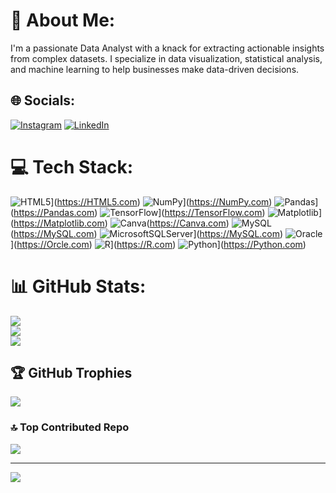 # 💫 About Me:
I'm a passionate Data Analyst with a knack for extracting actionable insights from complex datasets. I specialize in data visualization, statistical analysis, and machine learning to help businesses make data-driven decisions.


## 🌐 Socials:
[![Instagram](https://img.shields.io/badge/Instagram-%23E4405F.svg?logo=Instagram&logoColor=white)](https://instagram.com/_rahulkoppula_) [![LinkedIn](https://img.shields.io/badge/LinkedIn-%230077B5.svg?logo=linkedin&logoColor=white)](https://linkedin.com/in/rahul-babu-koppula) 

# 💻 Tech Stack:
![HTML5](https://img.shields.io/badge/html5-%23E34F26.svg?style=for-the-badge&logo=html5&logoColor=white)](https://HTML5.com) ![NumPy](https://img.shields.io/badge/numpy-%23013243.svg?style=for-the-badge&logo=numpy&logoColor=white)](https://NumPy.com) ![Pandas](https://img.shields.io/badge/pandas-%23150458.svg?style=for-the-badge&logo=pandas&logoColor=white)](https://Pandas.com) ![TensorFlow](https://img.shields.io/badge/TensorFlow-%23FF6F00.svg?style=for-the-badge&logo=TensorFlow&logoColor=white)](https://TensorFlow.com) ![Matplotlib](https://img.shields.io/badge/Matplotlib-%23ffffff.svg?style=for-the-badge&logo=Matplotlib&logoColor=black)](https://Matplotlib.com) ![Canva](https://img.shields.io/badge/Canva-%2300C4CC.svg?style=for-the-badge&logo=Canva&logoColor=white)(https://Canva.com) ![MySQL](https://img.shields.io/badge/mysql-4479A1.svg?style=for-the-badge&logo=mysql&logoColor=white)(https://MySQL.com) ![MicrosoftSQLServer](https://img.shields.io/badge/Microsoft%20SQL%20Server-CC2927?style=for-the-badge&logo=microsoft%20sql%20server&logoColor=white)](https://MySQL.com) ![Oracle](https://img.shields.io/badge/Oracle-F80000?style=for-the-badge&logo=oracle&logoColor=white)](https://Orcle.com) ![R](https://img.shields.io/badge/r-%23276DC3.svg?style=for-the-badge&logo=r&logoColor=white)](https://R.com) ![Python](https://img.shields.io/badge/python-3670A0?style=for-the-badge&logo=python&logoColor=ffdd54)](https://Python.com)
# 📊 GitHub Stats:
![](https://github-readme-stats.vercel.app/api?username=RAHUL-KOPPULA&theme=neon&hide_border=false&include_all_commits=true&count_private=true)<br/>
![](https://github-readme-streak-stats.herokuapp.com/?user=RAHUL-KOPPULA&theme=neon&hide_border=false)<br/>
![](https://github-readme-stats.vercel.app/api/top-langs/?username=RAHUL-KOPPULA&theme=neon&hide_border=false&include_all_commits=true&count_private=true&layout=compact)

## 🏆 GitHub Trophies
![](https://github-profile-trophy.vercel.app/?username=RAHUL-KOPPULA&theme=radical&no-frame=false&no-bg=true&margin-w=4)

### 🔝 Top Contributed Repo
![](https://github-contributor-stats.vercel.app/api?username=RAHUL-KOPPULA&limit=5&theme=date_night&combine_all_yearly_contributions=true)

---
[![](https://visitcount.itsvg.in/api?id=RAHUL-KOPPULA&icon=5&color=9)](https://visitcount.itsvg.in)

